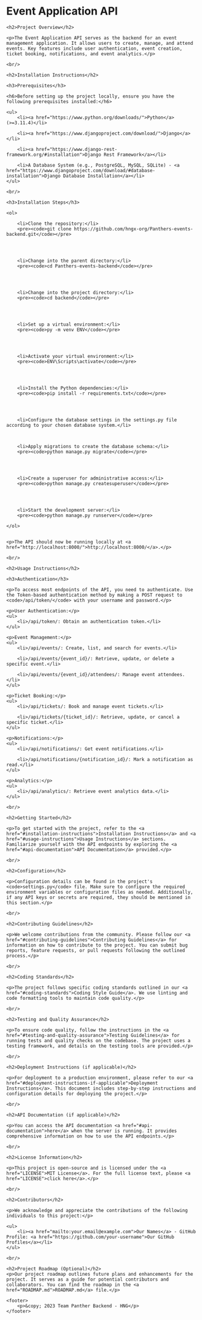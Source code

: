 <!DOCTYPE html>
<html>
<head>
    <title>Event Application API</title>
</head>
<body>
    <h1>Event Application API</h1>

    <h2>Project Overview</h2>

    <p>The Event Application API serves as the backend for an event management application. It allows users to create, manage, and attend events. Key features include user authentication, event creation, ticket booking, notifications, and event analytics.</p>

    <br/>

    <h2>Installation Instructions</h2>

    <h3>Prerequisites</h3>

    <h6>Before setting up the project locally, ensure you have the following prerequisites installed:</h6>

    <ul>
        <li><a href="https://www.python.org/downloads/">Python</a> (>=3.11.4)</li>

        <li><a href="https://www.djangoproject.com/download/">Django</a></li>

        <li><a href="https://www.django-rest-framework.org/#installation">Django Rest Framework</a></li>

        <li>A Database System (e.g., PostgreSQL, MySQL, SQLite) - <a href="https://www.djangoproject.com/download/#database-installation">Django Database Installation</a></li>
    </ul>

    <br/>

    <h3>Installation Steps</h3>

    <ol>

        <li>Clone the repository:</li>
        <pre><code>git clone https://github.com/hngx-org/Panthers-events-backend.git</code></pre>
    
    

    
        <li>Change into the parent directory:</li>
        <pre><code>cd Panthers-events-backend</code></pre>
    
    

    
        <li>Change into the project directory:</li>
        <pre><code>cd backend</code></pre>
    
    

    
        <li>Set up a virtual environment:</li>
        <pre><code>py -m venv ENV</code></pre>
    
    

    
        <li>Activate your virtual environment:</li>
        <pre><code>ENV\Scripts\activate</code></pre>
    
    

    
        <li>Install the Python dependencies:</li>
        <pre><code>pip install -r requirements.txt</code></pre>
    
    

    
        <li>Configure the database settings in the settings.py file according to your chosen database system.</li>
    

    
        <li>Apply migrations to create the database schema:</li>
        <pre><code>python manage.py migrate</code></pre>
    
    

    
        <li>Create a superuser for administrative access:</li>
        <pre><code>python manage.py createsuperuser</code></pre>
    
    

    
        <li>Start the development server:</li>
        <pre><code>python manage.py runserver</code></pre>

    </ol>
    

    <p>The API should now be running locally at <a href="http://localhost:8000/">http://localhost:8000/</a>.</p>

    <br/>

    <h2>Usage Instructions</h2>

    <h3>Authentication</h3>

    <p>To access most endpoints of the API, you need to authenticate. Use the Token-based authentication method by making a POST request to <code>/api/token/</code> with your username and password.</p>

    <p>User Authentication:</p>
    <ul>
        <li>/api/token/: Obtain an authentication token.</li>
    </ul>

    <p>Event Management:</p>
    <ul>
        <li>/api/events/: Create, list, and search for events.</li>

        <li>/api/events/{event_id}/: Retrieve, update, or delete a specific event.</li>

        <li>/api/events/{event_id}/attendees/: Manage event attendees.</li>
    </ul>

    <p>Ticket Booking:</p>
    <ul>
        <li>/api/tickets/: Book and manage event tickets.</li>

        <li>/api/tickets/{ticket_id}/: Retrieve, update, or cancel a specific ticket.</li>
    </ul>

    <p>Notifications:</p>
    <ul>
        <li>/api/notifications/: Get event notifications.</li>

        <li>/api/notifications/{notification_id}/: Mark a notification as read.</li>
    </ul>

    <p>Analytics:</p>
    <ul>
        <li>/api/analytics/: Retrieve event analytics data.</li>
    </ul>

    <br/>

    <h2>Getting Started</h2>

    <p>To get started with the project, refer to the <a href="#installation-instructions">Installation Instructions</a> and <a href="#usage-instructions">Usage Instructions</a> sections. Familiarize yourself with the API endpoints by exploring the <a href="#api-documentation">API Documentation</a> provided.</p>

    <br/>

    <h2>Configuration</h2>

    <p>Configuration details can be found in the project's <code>settings.py</code> file. Make sure to configure the required environment variables or configuration files as needed. Additionally, if any API keys or secrets are required, they should be mentioned in this section.</p>

    <br/>

    <h2>Contributing Guidelines</h2>

    <p>We welcome contributions from the community. Please follow our <a href="#contributing-guidelines">Contributing Guidelines</a> for information on how to contribute to the project. You can submit bug reports, feature requests, or pull requests following the outlined process.</p>

    <br/>

    <h2>Coding Standards</h2>

    <p>The project follows specific coding standards outlined in our <a href="#coding-standards">Coding Style Guide</a>. We use linting and code formatting tools to maintain code quality.</p>

    <br/>

    <h2>Testing and Quality Assurance</h2>

    <p>To ensure code quality, follow the instructions in the <a href="#testing-and-quality-assurance">Testing Guidelines</a> for running tests and quality checks on the codebase. The project uses a testing framework, and details on the testing tools are provided.</p>

    <br/>

    <h2>Deployment Instructions (if applicable)</h2>

    <p>For deployment to a production environment, please refer to our <a href="#deployment-instructions-if-applicable">Deployment Instructions</a>. This document includes step-by-step instructions and configuration details for deploying the project.</p>

    <br/>

    <h2>API Documentation (if applicable)</h2>

    <p>You can access the API documentation <a href="#api-documentation">here</a> when the server is running. It provides comprehensive information on how to use the API endpoints.</p>

    <br/>

    <h2>License Information</h2>

    <p>This project is open-source and is licensed under the <a href="LICENSE">MIT License</a>. For the full license text, please <a href="LICENSE">click here</a>.</p>

    <br/>

    <h2>Contributors</h2>

    <p>We acknowledge and appreciate the contributions of the following individuals to this project:</p>

    <ul>
        <li><a href="mailto:your.email@example.com">Our Names</a> - GitHub Profile: <a href="https://github.com/your-username">Our GitHub Profiles</a></li>
    </ul>

    <br/>

    <h2>Project Roadmap (Optional)</h2>
    <p>Our project roadmap outlines future plans and enhancements for the project. It serves as a guide for potential contributors and collaborators. You can find the roadmap in the <a href="ROADMAP.md">ROADMAP.md</a> file.</p>

    <footer>
        <p>&copy; 2023 Team Panther Backend - HNG</p>
    </footer>
</body>
</html>
